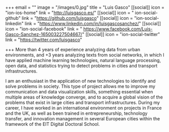+++
email = ""
image = "/images/0.jpg"
title = "Luis Gasco"
[[social]]
icon = "ion-ios-home"
link = "http://luisgasco.es/"
[[social]]
icon = " ion-social-github"
link = "https://github.com/luisgasco"
[[social]]
icon = "ion-social-linkedin"
link = "https://www.linkedin.com/in/luisgascosanchez/"
[[social]]
icon = "ion-social-facebook"
link = " https://www.facebook.com/Luis-Gasco-Sanchez-165003227504667/"
[[social]]
icon = "ion-social-twitter"
link = "https://twitter.com/luisgasco"

+++
More than 4 years of experience analyzing data from urban environments, and +3 years analyzing texts from social networks, in which I have applied machine learning technologies, natural language processing, open data, and statistics trying to detect problems in cities and transport infrastructures.

I am an enthusiast in the application of new technologies to identify and solve problems in society. This type of project allows me to improve my communication and data visualization skills, something essential when multiple areas of knowledge converge, and to acquire a global vision of the problems that exist in large cities and transport infrastructures. During my career, I have worked in an international environment on projects in France and the UK, as well as been trained in entrepreneurship, technology transfer, and innovation management in several European cities within the framework of the EIT Digital Doctoral School.